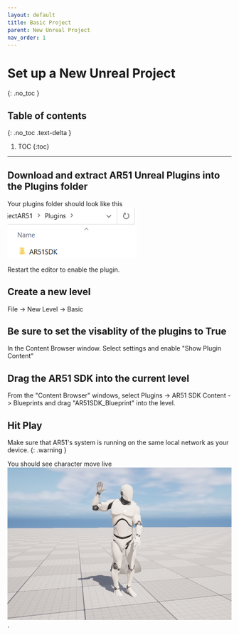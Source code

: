 ```yaml
---
layout: default
title: Basic Project
parent: New Unreal Project
nav_order: 1
---
```


# Set up a New Unreal Project
{: .no_toc }

## Table of contents
{: .no_toc .text-delta }

1. TOC
{:toc}

---

## Download and extract AR51 Unreal Plugins into the Plugins folder
Your plugins folder should look like this ![plugin_folder](/assets/images/unreal_plugin_folder_clean.png)

Restart the editor to enable the plugin.

## Create a new level
File -> New Level -> Basic

## Be sure to set the visablity of the plugins to True
In the Content Browser window. Select settings and enable "Show Plugin Content"

## Drag the AR51 SDK into the current level
From the "Content Browser" windows, select Plugins -> AR51 SDK Content -> Blueprints and drag "AR51SDK_Blueprint" into the level. 

## Hit Play 
Make sure that AR51's system is running on the same local network as your device.
{: .warning }

You should see character move live ![character_waving](/assets/images/unreal_character_waving.png).


